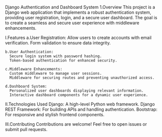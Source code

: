 Django Authentication and Dashboard System
1.Overview
  This project is a Django web application that implements a robust authentication system, providing user registration, login, and a secure user dashboard. The goal is to create a seamless and secure user experience with middleware enhancements.

  I.Features
    a.User Registration:
      Allow users to create accounts with email verification.
      Form validation to ensure data integrity.
      
    b.User Authentication:
      Secure login system with password hashing.
      Token-based authentication for enhanced security.
      
    c.Middleware Enhancements:
      Custom middleware to manage user sessions.
      Middleware for securing routes and preventing unauthorized access.
      
    d.Dashboard System:
      Personalized user dashboards displaying relevant information.
      Interactive dashboard components for a dynamic user experience.
II.Technologies Used
  Django: A high-level Python web framework.
  Django REST Framework: For building APIs and handling authentication.
  Bootstrap: For responsive and stylish frontend components.
  
III.Contributing
  Contributions are welcome! Feel free to open issues or submit pull requests.
  
